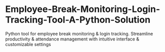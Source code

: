 # Employee-Break-Monitoring-Login-Tracking-Tool-A-Python-Solution
Python tool for employee break monitoring &amp; login tracking. Streamline productivity &amp; attendance management with intuitive interface &amp; customizable settings
